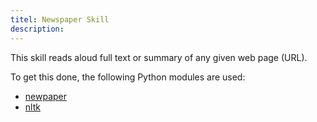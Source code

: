 ```yaml
---
titel: Newspaper Skill
description: 
---
```

This skill reads aloud full text or summary of any given web page (URL).

To get this done, the following Python modules are used:

* [newpaper](https://github.com/codelucas/newspaper/)
* [nltk](https://github.com/nltk/nltk)
